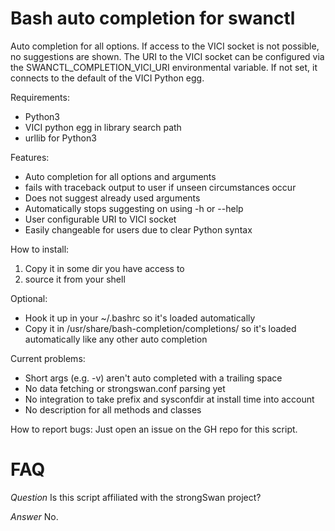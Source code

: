 Bash auto completion for swanctl
================================

Auto completion for all options. If access to the VICI socket is not possible,
no suggestions are shown.
The URI to the VICI socket can be configured via the SWANCTL_COMPLETION_VICI_URI
environmental variable. If not set, it connects to the default of the VICI Python egg.

Requirements:
* Python3
* VICI python egg in library search path
* urllib for Python3

Features:
* Auto completion for all options and arguments
* fails with traceback output to user if unseen circumstances occur
* Does not suggest already used arguments
* Automatically stops suggesting on using -h or --help
* User configurable URI to VICI socket
* Easily changeable for users due to clear Python syntax

How to install:
1) Copy it in some dir you have access to
2) source it from your shell

Optional:
* Hook it up in your \~/.bashrc so it's loaded automatically
* Copy it in /usr/share/bash-completion/completions/ so it's loaded
  automatically like any other auto completion

Current problems:
* Short args (e.g. -v) aren't auto completed with a trailing space
* No data fetching or strongswan.conf parsing yet
* No integration to take prefix and sysconfdir at install time into account
* No description for all methods and classes

How to report bugs:
Just open an issue on the GH repo for this script.

FAQ
===
*Question* Is this script affiliated with the strongSwan project?

*Answer*   No.